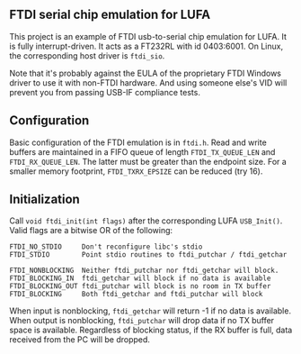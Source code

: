 FTDI serial chip emulation for LUFA
-----------------------------------

This project is an example of FTDI usb-to-serial chip emulation for
LUFA.  It is fully interrupt-driven.  It acts as a FT232RL with id
0403:6001.  On Linux, the corresponding host driver is `ftdi_sio`.

Note that it's probably against the EULA of the proprietary FTDI
Windows driver to use it with non-FTDI hardware.  And using someone
else's VID will prevent you from passing USB-IF compliance tests.

Configuration
-------------

Basic configuration of the FTDI emulation is in `ftdi.h`.  Read and
write buffers are maintained in a FIFO queue of length
`FTDI_TX_QUEUE_LEN` and `FTDI_RX_QUEUE_LEN`.  The latter must be
greater than the endpoint size.  For a smaller memory footprint,
`FTDI_TXRX_EPSIZE` can be reduced (try 16).

Initialization
--------------

Call `void ftdi_init(int flags)` after the corresponding LUFA
`USB_Init()`.  Valid flags are a bitwise OR of the following:

    FTDI_NO_STDIO     Don't reconfigure libc's stdio
    FTDI_STDIO        Point stdio routines to ftdi_putchar / ftdi_getchar

    FTDI_NONBLOCKING  Neither ftdi_putchar nor ftdi_getchar will block.
    FTDI_BLOCKING_IN  ftdi_getchar will block if no data is available
    FTDI_BLOCKING_OUT ftdi_putchar will block is no room in TX buffer
    FTDI_BLOCKING     Both ftdi_getchar and ftdi_putchar will block

When input is nonblocking, `ftdi_getchar` will return -1 if no data is
available.  When output is nonblocking, `ftdi_putchar` will drop data
if no TX buffer space is available.  Regardless of blocking status,
if the RX buffer is full, data received from the PC will be dropped.

